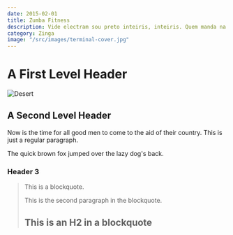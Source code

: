 ```yaml
---
date: 2015-02-01
title: Zumba Fitness
description: Vide electram sou preto inteiris, inteiris. Quem manda na minha terra sou euzis!
category: Zinga
image: "/src/images/terminal-cover.jpg"
---
```


A First Level Header
====================

![Desert](/assets/images/terminal-cover.jpg)

A Second Level Header
---------------------

Now is the time for all good men to come to
the aid of their country. This is just a
regular paragraph.

The quick brown fox jumped over the lazy
dog's back.

### Header 3

> This is a blockquote.
> 
> This is the second paragraph in the blockquote.
>
> ## This is an H2 in a blockquote
